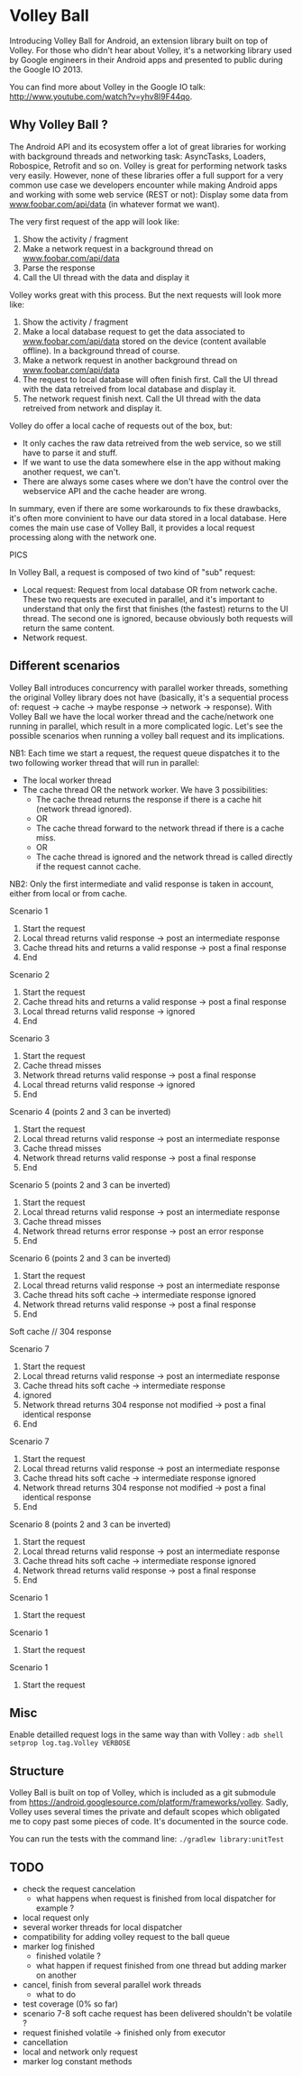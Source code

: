 # Volley Ball

Introducing Volley Ball for Android, an extension library built on top of Volley. For those who didn't hear about Volley, it's a networking library used by Google engineers in their Android apps and presented to public during the Google IO 2013.

You can find more about Volley in the Google IO talk: <http://www.youtube.com/watch?v=yhv8l9F44qo>.


## Why Volley Ball ?

The Android API and its ecosystem offer a lot of great libraries for working with background threads and networking task: AsyncTasks, Loaders, Robospice, Retrofit and so on. Volley is great for performing network tasks very easily. However, none of these libraries offer a full support for a very common use case we developers encounter while making Android apps and working with some web service (REST or not): Display some data from www.foobar.com/api/data (in whatever format we want).

The very first request of the app will look like:

1. Show the activity / fragment
2. Make a network request in a background thread on www.foobar.com/api/data
3. Parse the response
4. Call the UI thread with the data and display it


Volley works great with this process. But the next requests will look more like:

1. Show the activity / fragment
2. Make a local database request to get the data associated to www.foobar.com/api/data stored on the device (content available offline). In a background thread of course.
3. Make a network request in another background thread on www.foobar.com/api/data
4. The request to local database will often finish first. Call the UI thread with the data retreived from local database and display it.
5. The network request finish next. Call the UI thread with the data retreived from network and display it.


Volley do offer a local cache of requests out of the box, but:
- It only caches the raw data retreived from the web service, so we still have to parse it and stuff.
- If we want to use the data somewhere else in the app without making another request, we can't.
- There are always some cases where we don't have the control over the webservice API and the cache header are wrong.

In summary, even if there are some workarounds to fix these drawbacks, it's often more convinient to have our data stored in a local database. Here comes the main use case of Volley Ball, it provides a local request processing along with the network one.

PICS


In Volley Ball, a request is composed of two kind of "sub" request:

- Local request: Request from local database OR from network cache. These two requests are executed in parallel, and it's important to understand that only the first that finishes (the fastest) returns to the UI thread. The second one is ignored, because obviously both requests will return the same content.
- Network request.


## Different scenarios

Volley Ball introduces concurrency with parallel worker threads, something the original Volley library does not have (basically, it's a sequential process of: request -> cache -> maybe response -> network -> response). With Volley Ball we have the local worker thread and the cache/network one running in parallel, which result in a more complicated logic. Let's see the possible scenarios when running a volley ball request and its implications.

NB1: Each time we start a request, the request queue dispatches it to the two following worker thread that will run in parallel:

- The local worker thread
- The cache thread OR the network worker. We have 3 possibilities:
	- The cache thread returns the response if there is a cache hit (network thread ignored).
	- OR
	- The cache thread forward to the network thread if there is a cache miss.
	- OR
	- The cache thread is ignored and the network thread is called directly if the request cannot cache.
	
NB2: Only the first intermediate and valid response is taken in account, either from local or from cache.

Scenario 1

1. Start the request
2. Local thread returns valid response -> post an intermediate response
3. Cache thread hits and returns a valid response -> post a final response
4. End

Scenario 2

1. Start the request
2. Cache thread hits and returns a valid response -> post a final response
3. Local thread returns valid response -> ignored
4. End

Scenario 3

1. Start the request
2. Cache thread misses
3. Network thread returns valid response -> post a final response
4. Local thread returns valid response -> ignored
5. End

Scenario 4 (points 2 and 3 can be inverted)

1. Start the request
2. Local thread returns valid response -> post an intermediate response
3. Cache thread misses
4. Network thread returns valid response -> post a final response
5. End 

Scenario 5 (points 2 and 3 can be inverted)

1. Start the request
2. Local thread returns valid response -> post an intermediate response
3. Cache thread misses
4. Network thread returns error response -> post an error response
5. End

Scenario 6 (points 2 and 3 can be inverted)

1. Start the request
2. Local thread returns valid response -> post an intermediate response
3. Cache thread hits soft cache -> intermediate response ignored
4. Network thread returns valid response -> post a final response
5. End 


Soft cache // 304 response

Scenario 7 

1. Start the request
2. Local thread returns valid response -> post an intermediate response
3. Cache thread hits soft cache -> intermediate response
4. ignored
4. Network thread returns 304 response not modified -> post a final identical response
5. End 


Scenario 7

1. Start the request
2. Local thread returns valid response -> post an intermediate response
3. Cache thread hits soft cache -> intermediate response ignored
4. Network thread returns 304 response not modified -> post a final identical response
5. End 


Scenario 8 (points 2 and 3 can be inverted)

1. Start the request
2. Local thread returns valid response -> post an intermediate response
3. Cache thread hits soft cache -> intermediate response ignored
4. Network thread returns valid response  -> post a final response
5. End 


Scenario 1

1. Start the request


Scenario 1

1. Start the request


Scenario 1

1. Start the request






## Misc

Enable detailled request logs in the same way than with Volley : `adb shell setprop log.tag.Volley VERBOSE`


## Structure

Volley Ball is built on top of Volley, which is included as a git submodule from <https://android.googlesource.com/platform/frameworks/volley>. Sadly, Volley uses several times the private and default scopes which obligated me to copy past some pieces of code. It's documented in the source code.


You can run the tests with the command line: `./gradlew library:unitTest`



## TODO

- check the request cancelation
	- what happens when request is finished from local dispatcher for example ?
- local request only
- several worker threads for local dispatcher
- compatibility for adding volley request to the ball queue
- marker log finished
    - finished volatile ?
    - what happen if request finished from one thread but adding marker on another
- cancel, finish from several parallel work threads
    - what to do
- test coverage (0% so far)
- scenario 7-8 soft cache request has been delivered shouldn't be volatile ?
- request finished volatile -> finished only from executor
- cancellation 
- local and network only request
- marker log constant methods